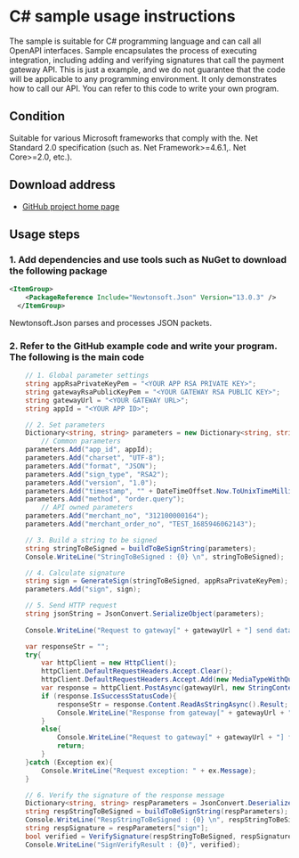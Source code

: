 # C# sample usage instructions

The sample is suitable for C# programming language and can call all OpenAPI interfaces. Sample encapsulates the process of executing integration, including adding and verifying signatures that call the payment gateway API. This is just a example, and we do not guarantee that the code will be applicable to any programming environment. It only demonstrates how to call our API. You can refer to this code to write your own program.

## Condition

Suitable for various Microsoft frameworks that comply with the. Net Standard 2.0 specification (such as. Net Framework>=4.6.1,. Net Core>=2.0, etc.).

## Download address

-   <a href="https://github.com/codepay-us/gateway-api-demo-csharp" target="_blank">
        GitHub project home page
    </a>

## Usage steps

### 1. Add dependencies and use tools such as NuGet to download the following package

```xml
<ItemGroup>
    <PackageReference Include="Newtonsoft.Json" Version="13.0.3" />
  </ItemGroup>
```

Newtonsoft.Json parses and processes JSON packets.

### 2. Refer to the GitHub example code and write your program. The following is the main code

```C#
    // 1. Global parameter settings
    string appRsaPrivateKeyPem = "<YOUR APP RSA PRIVATE KEY>";
    string gatewayRsaPublicKeyPem = "<YOUR GATEWAY RSA PUBLIC KEY>";
    string gatewayUrl = "<YOUR GATEWAY URL>";
    string appId = "<YOUR APP ID>";

    // 2. Set parameters
    Dictionary<string, string> parameters = new Dictionary<string, string>();
        // Common parameters
    parameters.Add("app_id", appId);
    parameters.Add("charset", "UTF-8");
    parameters.Add("format", "JSON");
    parameters.Add("sign_type", "RSA2");
    parameters.Add("version", "1.0");
    parameters.Add("timestamp", "" + DateTimeOffset.Now.ToUnixTimeMilliseconds());
    parameters.Add("method", "order.query");
        // API owned parameters
    parameters.Add("merchant_no", "312100000164");
    parameters.Add("merchant_order_no", "TEST_1685946062143");

    // 3. Build a string to be signed
    string stringToBeSigned = buildToBeSignString(parameters);
    Console.WriteLine("StringToBeSigned : {0} \n", stringToBeSigned);

    // 4. Calculate signature
    string sign = GenerateSign(stringToBeSigned, appRsaPrivateKeyPem);
    parameters.Add("sign", sign);

    // 5. Send HTTP request
    string jsonString = JsonConvert.SerializeObject(parameters);
    
    Console.WriteLine("Request to gateway[" + gatewayUrl + "] send data  -->> " + jsonString + "\n");

    var responseStr = "";
    try{
        var httpClient = new HttpClient();
        httpClient.DefaultRequestHeaders.Accept.Clear();
        httpClient.DefaultRequestHeaders.Accept.Add(new MediaTypeWithQualityHeaderValue("application/json"));
        var response = httpClient.PostAsync(gatewayUrl, new StringContent(jsonString, Encoding.UTF8, "application/json")).Result;
        if (response.IsSuccessStatusCode){
            responseStr = response.Content.ReadAsStringAsync().Result;
            Console.WriteLine("Response from gateway[" + gatewayUrl + "] receive data <<-- " + responseStr + "\n");
        }
        else{
            Console.WriteLine("Request to gateway[" + gatewayUrl + "] failed: " + response);
            return;
        }
    }catch (Exception ex){
        Console.WriteLine("Request exception: " + ex.Message);
    }

    // 6. Verify the signature of the response message
    Dictionary<string, string> respParameters = JsonConvert.DeserializeObject<Dictionary<string, string>>(responseStr);
    string respStringToBeSigned = buildToBeSignString(respParameters);
    Console.WriteLine("RespStringToBeSigned : {0} \n", respStringToBeSigned);
    string respSignature = respParameters["sign"];
    bool verified = VerifySignature(respStringToBeSigned, respSignature, gatewayRsaPublicKeyPem);
    Console.WriteLine("SignVerifyResult : {0}", verified);
```
